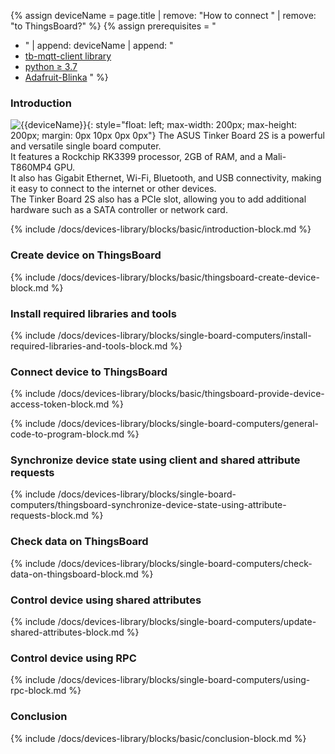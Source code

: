 
{% assign deviceName = page.title | remove: "How to connect " | remove: "to ThingsBoard?" %}
{% assign prerequisites = "
- " | append: deviceName | append: "
- [tb-mqtt-client library](https://pypi.org/project/tb-mqtt-client/)
- [python ≥ 3.7](https://www.python.org/)
- [Adafruit-Blinka](https://pypi.org/project/Adafruit-Blinka/) "
 %}

### Introduction

![{{deviceName}}](https://img.thingsboard.io/devices-library/{{page.deviceImageFileName}}){: style="float: left; max-width: 200px; max-height: 200px; margin: 0px 10px 0px 0px"}
The ASUS Tinker Board 2S is a powerful and versatile single board computer.  
 It features a Rockchip RK3399 processor, 2GB of RAM, and a Mali-T860MP4 GPU.  
 It also has Gigabit Ethernet, Wi-Fi, Bluetooth, and USB connectivity, making it easy to connect to the internet or other devices.  
 The Tinker Board 2S also has a PCIe slot, allowing you to add additional hardware such as a SATA controller or network card.  


{% include /docs/devices-library/blocks/basic/introduction-block.md %}

### Create device on ThingsBoard

{% include /docs/devices-library/blocks/basic/thingsboard-create-device-block.md %}

### Install required libraries and tools

{% include /docs/devices-library/blocks/single-board-computers/install-required-libraries-and-tools-block.md %}

### Connect device to ThingsBoard

{% include /docs/devices-library/blocks/basic/thingsboard-provide-device-access-token-block.md %}

{% include /docs/devices-library/blocks/single-board-computers/general-code-to-program-block.md %}

### Synchronize device state using client and shared attribute requests
{% include /docs/devices-library/blocks/single-board-computers/thingsboard-synchronize-device-state-using-attribute-requests-block.md %}

### Check data on ThingsBoard

{% include /docs/devices-library/blocks/single-board-computers/check-data-on-thingsboard-block.md %}

### Control device using shared attributes

{% include /docs/devices-library/blocks/single-board-computers/update-shared-attributes-block.md %}

### Control device using RPC

{% include /docs/devices-library/blocks/single-board-computers/using-rpc-block.md %}

### Conclusion

{% include /docs/devices-library/blocks/basic/conclusion-block.md %}

